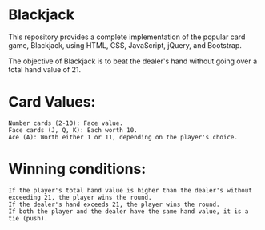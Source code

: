 # Blackjack

This repository provides a complete implementation of the popular card game, Blackjack, using HTML, CSS, JavaScript, jQuery, and Bootstrap. <br>

The objective of Blackjack is to beat the dealer's hand without going over a total hand value of 21.

# Card Values: <br>
    Number cards (2-10): Face value. 
    Face cards (J, Q, K): Each worth 10.
    Ace (A): Worth either 1 or 11, depending on the player's choice.

# Winning conditions: <br>
    If the player's total hand value is higher than the dealer's without exceeding 21, the player wins the round.
    If the dealer's hand exceeds 21, the player wins the round.
    If both the player and the dealer have the same hand value, it is a tie (push).
